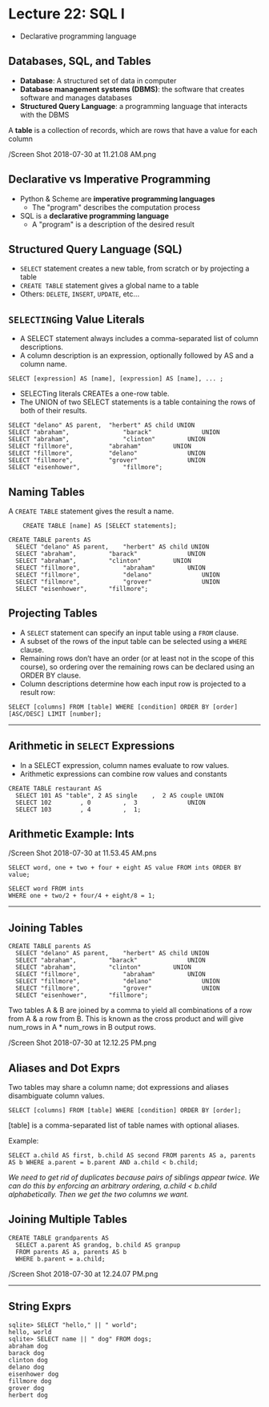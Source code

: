 # Lecture 22: SQL I

- Declarative programming language

## Databases, SQL, and Tables

- **Database**: A structured set of data in computer
- **Database management systems (DBMS)**: the software that creates software and manages databases
- **Structured Query Language**: a programming language that interacts with the DBMS

A **table** is a collection of records, which are rows that have a value for each column

/Screen Shot 2018-07-30 at 11.21.08 AM.png

## Declarative vs Imperative Programming

- Python & Scheme are **imperative programming languages**
    - The "program" describes the computation process
- SQL is a **declarative programming language**
    - A "program" is a description of the desired result

## Structured Query Language (SQL)

- `SELECT` statement creates a new table, from scratch or by projecting a table
- `CREATE TABLE` statement gives a global name to a table
- Others: `DELETE`, `INSERT`, `UPDATE`, etc...

## `SELECTING`ing Value Literals

- A SELECT statement always includes a comma-separated list of column descriptions.
- A column description is an expression, optionally followed by AS and a column name.

```
SELECT [expression] AS [name], [expression] AS [name], ... ;
```

- SELECTing literals CREATEs a one-row table.
- The UNION of two SELECT statements is a table containing the rows of both of their results.

```
SELECT "delano" AS parent,	"herbert" AS child UNION
SELECT "abraham",				"barack"			  UNION
SELECT "abraham",				"clinton"		  UNION
SELECT "fillmore",			"abraham"		  UNION
SELECT "fillmore",			"delano"			  UNION
SELECT "fillmore",			"grover"			  UNION
SELECT "eisenhower",			"fillmore";
```

## Naming Tables

A `CREATE TABLE` statement gives the result a name.

```
    CREATE TABLE [name] AS [SELECT statements];
```

```
CREATE TABLE parents AS
  SELECT "delano" AS parent,	"herbert" AS child UNION
  SELECT "abraham",			"barack"			  UNION
  SELECT "abraham",			"clinton"		  UNION
  SELECT "fillmore",			"abraham"		  UNION
  SELECT "fillmore",			"delano"			  UNION
  SELECT "fillmore",			"grover"			  UNION
  SELECT "eisenhower",		"fillmore";
```

## Projecting Tables

- A `SELECT` statement can specify an input table using a `FROM` clause.
- A subset of the rows of the input table can be selected using a `WHERE` clause.
- Remaining rows don’t have an order (or at least not in the scope of this course), so ordering over the remaining rows can be declared using an ORDER BY clause.
- Column descriptions determine how each input row is projected to a result row:


```
SELECT [columns] FROM [table] WHERE [condition] ORDER BY [order] [ASC/DESC] LIMIT [number];
```

---

## Arithmetic in `SELECT` Expressions

- In a SELECT expression, column names evaluate to row values.
- Arithmetic expressions can combine row values and constants

```
CREATE TABLE restaurant AS
  SELECT 101 AS "table", 2 AS single	,  2 AS couple UNION
  SELECT 102 		, 0			,  3			  UNION
  SELECT 103 		, 4			,  1;
```

## Arithmetic Example: Ints

/Screen Shot 2018-07-30 at 11.53.45 AM.pns

```
SELECT word, one + two + four + eight AS value FROM ints ORDER BY value;
```

```
SELECT word FROM ints 
WHERE one + two/2 + four/4 + eight/8 = 1;
```

---

## Joining Tables

```
CREATE TABLE parents AS
  SELECT "delano" AS parent,	"herbert" AS child UNION
  SELECT "abraham",			"barack"			  UNION
  SELECT "abraham",			"clinton"		  UNION
  SELECT "fillmore",			"abraham"		  UNION
  SELECT "fillmore",			"delano"			  UNION
  SELECT "fillmore",			"grover"			  UNION
  SELECT "eisenhower",		"fillmore";
```

Two tables A & B are joined by a comma to yield all combinations of a row from A & a row from B. This is known as the cross product and will give num_rows in A * num_rows in B output rows.

/Screen Shot 2018-07-30 at 12.12.25 PM.png

## Aliases and Dot Exprs

Two tables may share a column name; dot expressions and aliases disambiguate column values.

```
SELECT [columns] FROM [table] WHERE [condition] ORDER BY [order];
```

[table] is a comma-separated list of table names with optional aliases.

Example:

```
SELECT a.child AS first, b.child AS second FROM parents AS a, parents AS b WHERE a.parent = b.parent AND a.child < b.child;
```

*We need to get rid of duplicates because pairs of siblings appear twice. We can do this by enforcing an arbitrary ordering, a.child < b.child alphabetically. Then we get the two columns we want.*

## Joining Multiple Tables

```
CREATE TABLE grandparents AS
  SELECT a.parent AS grandog, b.child AS granpup
  FROM parents AS a, parents AS b
  WHERE b.parent = a.child;
```

/Screen Shot 2018-07-30 at 12.24.07 PM.png

---

## String Exprs

```
sqlite> SELECT "hello," || " world";
hello, world
sqlite> SELECT name || " dog" FROM dogs;
abraham dog
barack dog
clinton dog
delano dog
eisenhower dog
fillmore dog
grover dog
herbert dog
```
